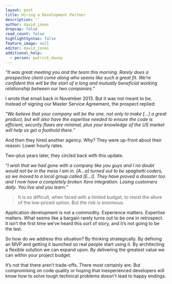 ```yaml
---
layout: post
title: Hiring a Development Partner
description: ''
author: david_jones
dropcap: false
read_count: false
highlightSyntax: false
feature_image: null
editor: david_jones
additional_help:
  - person: patrick_davey
---
```


*“It was great meeting you and the team this morning. Rarely does a prospective client come along who seems like such a great fit. We’re confident this will be the start of a long and mutually beneficial working relationship between our two companies.”*

I wrote that email back in November 2013. But it was not meant to be. Instead of signing our Master Service Agreement, the prospect replied:

*“We believe that your company will be the one, not only to make […] a great product, but will also have the expertise needed to ensure the code is efficient, security flaws are minimal, plus your knowledge of the US market will help us get a foothold there.”*

And then they hired another agency. Why? They were up-front about their reason: Lower hourly rates.

Two-plus years later, they circled back with this update.

*“I wish that we had gone with a company like you guys and I no doubt would not be in the mess I am in. [A…a] turned out to be spaghetti coders, so we moved to a local group called [E…l]. They have proved a disaster too and I now have a completely broken Xero integration. Losing customers daily. You live and you learn.”*

> It is so difficult, when faced with a limited budget, to resist the allure of the low-priced option. But the risk is enormous.

Application development is not a commodity. Experience matters. Expertise matters. What seems like a bargain rarely turns out to be one in retrospect. It isn’t the first time we’ve heard this sort of story, and it’s not going to be the last.

So how do *we* address this situation? By thinking strategically. By defining an MVP and getting it launched so real people start using it. By architecting a flexible solution we can expand upon. By delivering the greatest value we can within your project budget.

It’s not that there aren’t trade-offs. There most certainly are. But compromising on code quality or hoping that inexperienced developers will know how to solve tough technical problems doesn't lead to happy endings.

&nbsp;